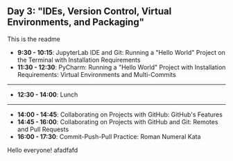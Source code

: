 
## Day 3: "IDEs, Version Control, Virtual Environments, and Packaging"

This is the readme

  - **9:30 - 10:15**: JupyterLab IDE and Git: Running a "Hello World" Project on the Terminal with Installation Requirements
  - **11:30 - 12:30**: PyCharm: Running a "Hello World" Project with Installation Requirements: Virtual Environments and Multi-Commits
------------
  - **12:30 - 14:00**: Lunch
-----------
  - **14:00 - 14:45**: Collaborating on Projects with GitHub: GitHub's Features
  - **14:45 - 16:00**: Collaborating on Projects with GitHub and Git: Remotes and Pull Requests
  - **16:00 - 17:30**: Commit-Push-Pull Practice: Roman Numeral Kata


Hello everyone!
afadfafd
